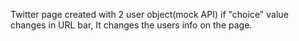 Twitter page created with 2 user object(mock API) 
if "choice" value changes in URL bar, It changes the users info on the page.
